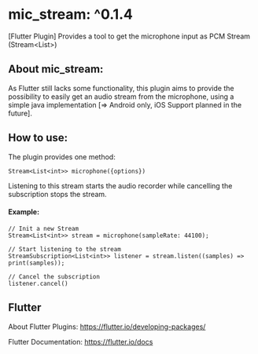 # mic_stream: ^0.1.4

[Flutter Plugin]
Provides a tool to get the microphone input as PCM Stream (Stream<List<int>>)

## About mic_stream:

As Flutter still lacks some functionality, this plugin aims to provide the possibility to easily get an audio stream from the microphone, using a simple java implementation [=> Android only, iOS Support planned in the future].

## How to use:

The plugin provides one method:

`Stream<List<int>> microphone({options})`

Listening to this stream starts the audio recorder
while cancelling the subscription stops the stream.

#### Example:

```
// Init a new Stream
Stream<List<int>> stream = microphone(sampleRate: 44100);

// Start listening to the stream
StreamSubscription<List<int>> listener = stream.listen((samples) => print(samples));
```

```
// Cancel the subscription
listener.cancel()
```

## Flutter

About Flutter Plugins:
https://flutter.io/developing-packages/

Flutter Documentation:
https://flutter.io/docs
